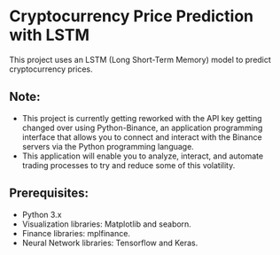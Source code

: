 # Cryptocurrency Price Prediction with LSTM

This project uses an LSTM (Long Short-Term Memory) model to predict cryptocurrency prices.

## Note:
 - This project is currently getting reworked with the API key getting changed over using Python-Binance, an application programming interface that allows you to connect and interact with the Binance servers via the Python programming language.
 - This application will enable you to analyze, interact, and automate trading processes to try and reduce some of this volatility.


## Prerequisites:

- Python 3.x
- Visualization libraries: Matplotlib and seaborn.
- Finance libraries: mplfinance.
- Neural Network libraries: Tensorflow and Keras.

